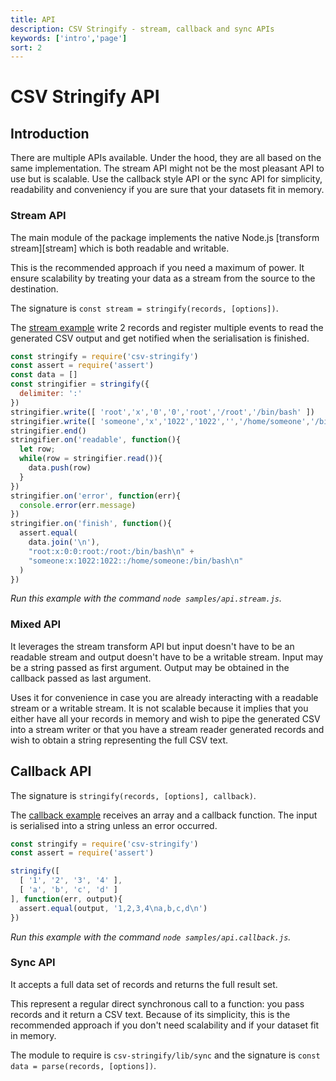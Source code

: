 ```yaml
---
title: API
description: CSV Stringify - stream, callback and sync APIs
keywords: ['intro','page']
sort: 2
---
```


# CSV Stringify API

## Introduction

There are multiple APIs available. Under the hood, they are all based on the same implementation. The stream API might not be the most pleasant API to use but is scalable. Use the callback style API or the sync API for simplicity, readability and conveniency if you are sure that your datasets fit in memory.

### Stream API

The main module of the package implements the native Node.js [transform stream][stream] which is both readable and writable.

This is the recommended approach if you need a maximum of power. It ensure
scalability by treating your data as a stream from the source to the destination.

The signature is `const stream = stringify(records, [options])`.

The [stream example](https://github.com/adaltas/node-csv-stringify/blob/master/samples/api.stream.js) write 2 records and register multiple events to read the generated CSV output and get notified when the serialisation is finished.

```js
const stringify = require('csv-stringify')
const assert = require('assert')
const data = []
const stringifier = stringify({
  delimiter: ':'
})
stringifier.write([ 'root','x','0','0','root','/root','/bin/bash' ])
stringifier.write([ 'someone','x','1022','1022','','/home/someone','/bin/bash' ])
stringifier.end()
stringifier.on('readable', function(){
  let row;
  while(row = stringifier.read()){
    data.push(row)
  }
})
stringifier.on('error', function(err){
  console.error(err.message)
})
stringifier.on('finish', function(){
  assert.equal(
    data.join('\n'),
    "root:x:0:0:root:/root:/bin/bash\n" +
    "someone:x:1022:1022::/home/someone:/bin/bash\n"
  )
})
```
_Run this example with the command `node samples/api.stream.js`._

### Mixed API

It leverages the stream transform API but input doesn't have to be an readable
stream and output doesn't have to be a writable stream. Input may be a string
passed as first argument. Output may be obtained in the callback passed as last
argument.

Uses it for convenience in case you are already interacting with a readable
stream or a writable stream. It is not scalable because it implies that you
either have all your records in memory and wish to pipe the generated
CSV into a stream writer or that you have a stream reader generated records and
wish to obtain a string representing the full CSV text.

## Callback API

The signature is `stringify(records, [options], callback)`.

The [callback example](https://github.com/adaltas/node-csv-stringify/blob/master/samples/api.callback.js) receives an array and a callback function. The input is serialised into a string unless an error occurred.

```js
const stringify = require('csv-stringify')
const assert = require('assert')

stringify([
  [ '1', '2', '3', '4' ],
  [ 'a', 'b', 'c', 'd' ]
], function(err, output){
  assert.equal(output, '1,2,3,4\na,b,c,d\n')
})
```
_Run this example with the command `node samples/api.callback.js`._

### Sync API

It accepts a full data set of records and returns the full result set.

This represent a regular direct synchronous call to a function: you pass records
and it return a CSV text. Because of its simplicity, this is the recommended
approach if you don't need scalability and if your dataset fit in memory. 

The module to require is `csv-stringify/lib/sync` and the signature is `const data = parse(records, [options])`.
